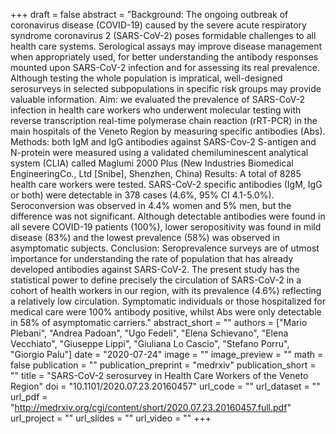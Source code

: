 +++
draft = false
abstract = "Background: The ongoing outbreak of coronavirus disease (COVID-19) caused by the severe acute respiratory syndrome coronavirus 2 (SARS-CoV-2) poses formidable challenges to all health care systems. Serological assays may improve disease management when appropriately used, for better understanding the antibody responses mounted upon SARS-CoV-2 infection and for assessing its real prevalence. Although testing the whole population is impratical, well-designed serosurveys in selected subpopulations in specific risk groups may provide valuable information. Aim: we evaluated the prevalence of SARS-CoV-2 infection in health care workers who underwent molecular testing with reverse transcription real-time polymerase chain reaction (rRT-PCR) in the main hospitals of the Veneto Region by measuring specific antibodies (Abs). Methods: both IgM and IgG antibodies against SARS-Cov-2 S-antigen and N-protein were measured using a validated chemiluminescent analytical system (CLIA) called Maglumi 2000 Plus (New Industries Biomedical EngineeringCo., Ltd [Snibe], Shenzhen, China) Results: A total of 8285 health care workers were tested. SARS-CoV-2 specific antibodies (IgM, IgG or both) were detectable in 378 cases (4.6%, 95% CI 4.1-5.0%). Seroconversion was observed in 4.4% women and 5% men, but the difference was not significant. Although detectable antibodies were found in all severe COVID-19 patients (100%), lower seropositivity was found in mild disease (83%) and the lowest prevalence (58%) was observed in asymptomatic subjects. Conclusion: Seroprevalence surveys are of utmost importance for understanding the rate of population that has already developed antibodies against SARS-CoV-2. The present study has the statistical power to define precisely the circulation of SARS-CoV-2 in a cohort of health workers in our region, with its prevalence (4.6%) reflecting a relatively low circulation. Symptomatic individuals or those hospitalized for medical care were 100% antibody positive, whilst Abs were only detectable in 58% of asymptomatic carriers."
abstract_short = ""
authors = ["Mario Plebani", "Andrea Padoan", "Ugo Fedeli", "Elena Schievano", "Elena Vecchiato", "Giuseppe Lippi", "Giuliana Lo Cascio", "Stefano Porru", "Giorgio Palu"]
date = "2020-07-24"
image = ""
image_preview = ""
math = false
publication = ""
publication_preprint = "medrxiv"
publication_short = ""
title = "SARS-CoV-2 serosurvey in Health Care Workers of the Veneto Region"
doi = "10.1101/2020.07.23.20160457"
url_code = ""
url_dataset = ""
url_pdf = "http://medrxiv.org/cgi/content/short/2020.07.23.20160457.full.pdf"
url_project = ""
url_slides = ""
url_video = ""
+++